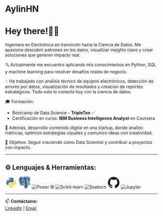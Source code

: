 # AylinHN
# Hey there!👩‍💻

Ingeniera en Electrónica en transición hacia la Ciencia de Datos. Me apasiona descubrir patrones en los datos, visualizar insights clave y crear soluciones que generen impacto real.

🔍 Actualmente me encuentro aplicando mis conocimientos en Python, SQL y machine learning para resolver desafíos reales de negocio.

💡 He trabajado con análisis técnico de equipos electrónicos, detección de errores por datos, visualización de resultados y creación de reportes estratégicos. Todo esto lo conecto hoy con la ciencia de datos.

🎓 Formación:
- Bootcamp de Data Science – **TripleTen** ✅
- Certificación en curso: **IBM Business Intelligence Analyst** en Coursera

🎨 Además, desarrollo contenido digital en una startup, donde analizo métricas, optimizo estrategias visuales y comunico ideas con creatividad.

🚀 Objetivo: Seguir creciendo como Data Scientist y contribuir a proyectos con impacto.

---

## ⚙️ Lenguajes & Herramientas:

<img src="https://raw.githubusercontent.com/devicons/devicon/master/icons/python/python-original.svg" alt="Python" width="40"/> <img src="https://raw.githubusercontent.com/devicons/devicon/master/icons/postgresql/postgresql-original.svg" alt="SQL" width="40"/> <img src="https://img.icons8.com/color/48/power-bi.png" alt="Power BI" width="40"/> <img src="https://scikit-learn.org/stable/_static/scikit-learn-logo-small.png" alt="Scikit-learn" width="40"/> <img src="https://seaborn.pydata.org/_static/logo-wide-lightbg.svg" alt="Seaborn" width="70"/> <img src="https://raw.githubusercontent.com/devicons/devicon/master/icons/github/github-original.svg" alt="GitHub" width="40"/> <img src="https://upload.wikimedia.org/wikipedia/commons/3/38/Jupyter_logo.svg" alt="Jupyter" width="40"/>

---

📫 **Contáctame:**  
[LinkedIn](https://www.linkedin.com/in/aylin-hernández-nava) | [Email](mailto:aylin-hdez@hotmail.com)

